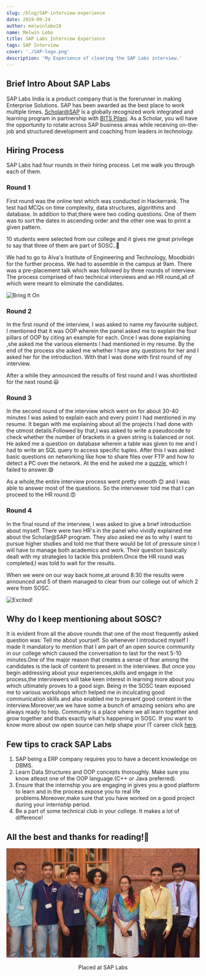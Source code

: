 ```yaml
---
slug: /blog/SAP-interview-experience
date: 2019-09-24
author: melwinlobo18
name: Melwin Lobo
title: SAP Labs Interview Experience
tags: SAP Interview
cover: './SAP-logo.png'
description: 'My Experience of clearing the SAP Labs interview.'
---
```


## Brief Intro About SAP Labs

SAP Labs India is a product company that is the forerunner in making Enterprise Solutions. SAP has been awarded as the best place to work multiple times. [Scholar@SAP](https://www.sap.com/india/about/careers/university-programs/students/vocational-training.html) is a globally recognized work integrated and learning program in partnership with [BITS Pilani](https://www.bits-pilani.ac.in/). As a Scholar, you will have the opportunity to rotate across SAP business areas while receiving on-the-job and structured development and coaching from leaders in technology.

## Hiring Process

SAP Labs had four rounds in their hiring process. Let me walk you through each of them.

### Round 1

First round was the online test which was conducted in Hackerrank. The test had MCQs on time complexity, data structures, algorithms and database. In addition to that,there were two coding questions. One of them was to sort the dates in ascending order and the other one was to print a given pattern.

 10 students were selected from our college and it gives me great privilege to say that three of them are part of SOSC..:tada:

We had to go to Alva's Institute of Engineering and Technology, Moodbidri for the further process. We had to assemble in the campus at 9am. There was a pre-placement talk which was followed by three rounds of interview. The process comprised of two technical interviews and an HR round,all of which were meant to eliminate the candidates.
<p>
<Img src="https://media.giphy.com/media/xUPGcjKy4Agbb6d928/giphy.gif" alt="Bring It On"/>
</p>

### Round 2

In the first round of the interview, I was asked to name my favourite subject. I mentioned that it was OOP wherein the panel asked me to explain the four pillars of OOP by citing an example for each. Once I was done explaining ,she asked me the various elements I had mentioned in my resume. By the end of the process she asked me whether I have any questions for her and I asked her for the introduction. With that I was done with first round of my interview.

After a while they announced the results of first round and I was shortlisted for the next round.:smiley:

### Round 3

In the second round of the interview which went on for about 30-40 minutes I was asked to explain each and every point I had mentioned in my resume. It began with me explaining about all the projects I had done with the utmost details.Followed by that,I was asked to write a pseudocode to check whether the number of brackets in a given string is balanced or not. He asked me a question on database wherein a table was given to me and I had to write an SQL query to access specific tuples. After this I was asked basic questions on networking like how to share files over FTP and how to detect a PC over the network. At the end he asked me a [puzzle](https://www.geeksforgeeks.org/puzzle-18-torch-and-bridge/), which I failed to answer.:sweat_smile:

As a whole,the entire interview process went pretty smooth :blush: and I was able to answer most of the questions. So the interviewer told me that I can proceed to the HR round.:heart_eyes:

### Round 4

In the final round of the interview, I was asked to give a brief introduction about myself. There were two HR's in the panel who vividly explained me  about the Scholar@SAP program. They also asked me as to why I want to pursue higher studies and told me that there would be lot of pressure since I will have to manage both academics and work. Their question basically dealt with my strategies to tackle this problem.Once the HR round was completed,I was told to wait for the results.

When we were on our way back home,at around 8:30 the results were announced and 5 of them managed to clear from our college out of which 2 were from SOSC.

<p>
<Img src="https://media.giphy.com/media/5GoVLqeAOo6PK/giphy.gif" alt="Excited!"/>
</p>

## Why do I keep mentioning about SOSC?

It is evident from all the above rounds that one of the most frequently asked question was: Tell me about yourself. So whenever I introduced myself I made it mandatory to mention that I am part of an open source community in our college which caused the conversation to last for the next 5-10 minutes.One of the major reason that creates a sense of fear among the candidates is the lack of content to present in the interviews. But once you begin addressing about your experiences,skills and engage in the process,the interviewers will take keen interest in learning more about you which ultimately proves to a good sign.
Being in the SOSC team exposed me to various workshops which helped me in inculcating good communication skills and also enabled me to present good content in the interview.Moreover,we we have some a bunch of amazing seniors who are always ready to help. Community is a place where we all learn together and grow together and thats exactly what's happening in SOSC. If you want to know more about ow open source can help shape your IT career click [here](https://sosc.org.in/blog/how-open-source-can-shape-your-it-career).

## Few tips to crack SAP Labs

1. SAP being a ERP company requires you to have a decent knowledge on DBMS.
2. Learn Data Structures and OOP concepts thoroughly. Make sure you know atleast one of the OOP language.(C++ or Java preferred).
3. Ensure that the internship you are engaging in gives you a good platform to learn and in the process expose you to real life problems.Moreover,make sure that you have worked on a good project during your internship period.
4. Be a part of some technical club in your college. It makes a lot of difference!

## All the best and thanks for reading!🤗
<p>
<Img src="./SAP-Labs-Placed.jpeg" alt="SAP-Labs-Placed" >
<center>Placed at SAP Labs</center>
</p>